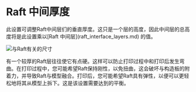 Raft 中间厚度
====
<!--if cura_version<5.0:此设置可调整Raft中间层的垂直厚度。-->
<!--if cura_version>=5.0-->此设置可调整Raft中间层们的垂直厚度。这只是一个层的高度，因此中间层的总高度将是此设置乘以[Raft 中间层](raft_interface_layers.md) 的值。<!--endif-->

![与Raft有关的尺寸](../images/raft_dimensions.svg)

有一个较厚的Raft层往往使它有点硬。这样可以防止打印过程中和打印后发生弯曲。在打印过程中，您可能希望Raft保持刚性，以免扭曲，这会破坏与构造板的附着力，并导致Raft与模型融合。打印后，您可能希望Raft具有弹性，以便可以更轻松地将其从模型上拆下。这是该设置需要达到的平衡。
